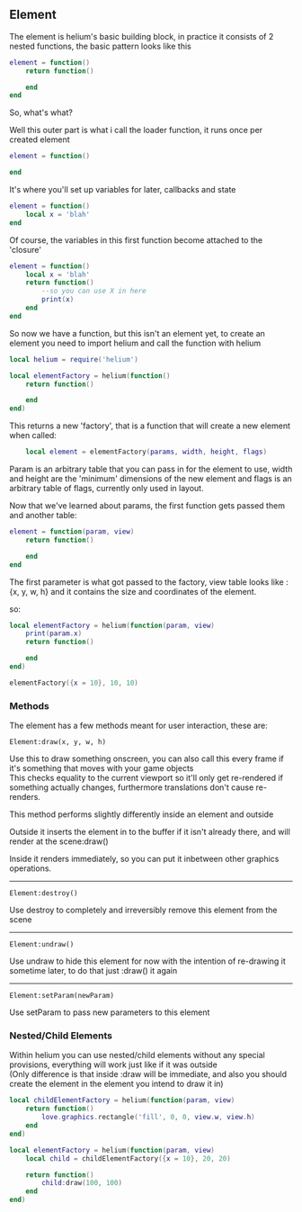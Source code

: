 ## Element

The element is helium's basic building block, in practice it consists of 2 nested functions, the basic pattern looks like this


```lua
element = function()
	return function()

	end
end
```

So, what's what?

Well this outer part is what i call the loader function, it runs once per created element

```lua
element = function()

end
```

It's where you'll set up variables for later, callbacks and state

```lua
element = function()
	local x = 'blah'
end
```

Of course, the variables in this first function become attached to the 'closure'

```lua
element = function()
	local x = 'blah'
	return function()
		--so you can use X in here
		print(x)
	end
end
```

So now we have a function, but this isn't an element yet, to create an element you need to import helium and call the function with helium

```lua
local helium = require('helium')

local elementFactory = helium(function()
	return function()

	end
end)
```

This returns a new 'factory', that is a function that will create a new element when called:

```lua
	local element = elementFactory(params, width, height, flags)
```

Param is an arbitrary table that you can pass in for the element to use, width and height are the 'minimum' dimensions of the new element and flags is an arbitrary table of flags, currently only used in layout.

Now that we've learned about params, the first function gets passed them and another table:

```lua
element = function(param, view)
	return function()

	end
end
```

The first parameter is what got passed to the factory, view table looks like : {x, y, w, h} and it contains the size and coordinates of the element.

so: 

```lua
local elementFactory = helium(function(param, view)
	print(param.x)
	return function()

	end
end)

elementFactory({x = 10}, 10, 10)
```

### Methods

The element has a few methods meant for user interaction, these are:

`Element:draw(x, y, w, h)`

Use this to draw something onscreen, you can also call this every frame if it's something that moves with your game objects     
This checks equality to the current viewport so it'll only get re-rendered if something actually changes, furthermore translations don't cause re-renders.

This method performs slightly differently inside an element and outside

Outside it inserts the element in to the buffer if it isn't already there, and will render at the scene:draw()

Inside it renders immediately, so you can put it inbetween other graphics operations.

---

`Element:destroy()`

Use destroy to completely and irreversibly remove this element from the scene

---

`Element:undraw()`

Use undraw to hide this element for now with the intention of re-drawing it sometime later, to do that just :draw() it again

---

`Element:setParam(newParam)`

Use setParam to pass new parameters to this element


### Nested/Child Elements

Within helium you can use nested/child elements without any special provisions, everything will work just like if it was outside    
(Only difference is that inside :draw will be immediate, and also you should create the element in the element you intend to draw it in)

```lua
local childElementFactory = helium(function(param, view)
	return function()
		love.graphics.rectangle('fill', 0, 0, view.w, view.h)
	end
end)

local elementFactory = helium(function(param, view)
    local child = childElementFactory({x = 10}, 20, 20)

	return function()
		child:draw(100, 100)
	end
end)
```

